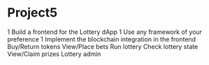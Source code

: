 # Project5
1 Build a frontend for the Lottery dApp
1 Use any framework of your preference
1 Implement the blockchain integration in the frontend
  Buy/Return tokens
  View/Place bets
  Run lottery
  Check lottery state
  View/Claim prizes
  Lottery admin

